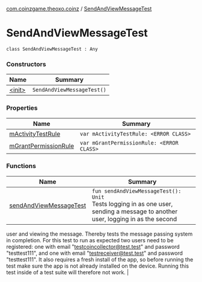 [com.coinzgame.theoxo.coinz](../index.md) / [SendAndViewMessageTest](.)

# SendAndViewMessageTest

`class SendAndViewMessageTest : Any`

### Constructors

| Name | Summary |
|---|---|
| [&lt;init&gt;](-init-.md) | `SendAndViewMessageTest()` |

### Properties

| Name | Summary |
|---|---|
| [mActivityTestRule](m-activity-test-rule.md) | `var mActivityTestRule: <ERROR CLASS>` |
| [mGrantPermissionRule](m-grant-permission-rule.md) | `var mGrantPermissionRule: <ERROR CLASS>` |

### Functions

| Name | Summary |
|---|---|
| [sendAndViewMessageTest](send-and-view-message-test.md) | `fun sendAndViewMessageTest(): Unit`<br>Tests logging in as one user, sending a message to another user, logging in as the second
user and viewing the message. Thereby tests the message passing system in completion.
For this test to run as expected two users need to be registered:
one with email "testcoincollector@test.test" and password "testtest111",
and one with email "testreceiver@test.test" and password "testtest111".
It also requires a fresh install of the app, so before running the test make sure
the app is not already installed on the device. Running this test inside of a test suite
will therefore not work. |
